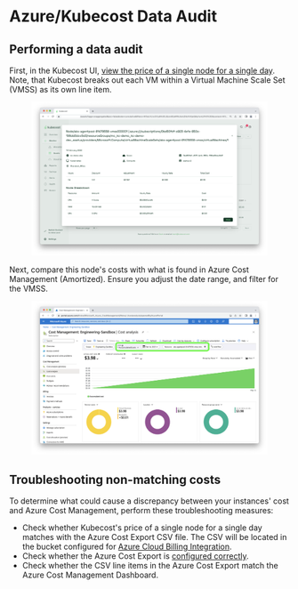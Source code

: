 # Azure/Kubecost Data Audit

## Performing a data audit

First, in the Kubecost UI, [view the price of a single node for a single day](./). Note, that Kubecost breaks out each VM within a Virtual Machine Scale Set (VMSS) as its own line item.

<figure><img src="../../images/data-auditing/dataaudit-azure-kubecost.png" alt=""><figcaption></figcaption></figure>

Next, compare this node's costs with what is found in Azure Cost Management (Amortized). Ensure you adjust the date range, and filter for the VMSS.

<figure><img src="images/dataaudit-azure-acm.png" alt=""><figcaption></figcaption></figure>

## Troubleshooting non-matching costs

To determine what could cause a discrepancy between your instances' cost and Azure Cost Management, perform these troubleshooting measures:

* Check whether Kubecost's price of a single node for a single day matches with the Azure Cost Export CSV file. The CSV will be located in the bucket configured for [Azure Cloud Billing Integration](../../azure-out-of-cluster.md).
* Check whether the Azure Cost Export is [configured correctly](../../azure-out-of-cluster.md).
* Check whether the CSV line items in the Azure Cost Export match the Azure Cost Management Dashboard.
